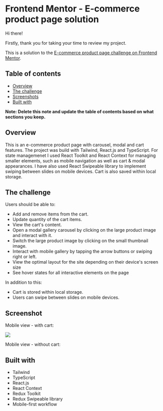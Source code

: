 # Frontend Mentor - E-commerce product page solution

Hi there!

Firstly, thank you for taking your time to review my project.

This is a solution to the [E-commerce product page challenge on Frontend Mentor](https://www.frontendmentor.io/challenges/ecommerce-product-page-UPsZ9MJp6).

## Table of contents

- [Overview](#overview)
- [The challenge](#the-challenge)
- [Screenshots](#screenshot)
- [Built with](#built-with)


**Note: Delete this note and update the table of contents based on what sections you keep.**

## Overview

This is an e-commerce product page with carousel, modal and cart features. The project was build with Tailwind, React.js and TypeScript. For state managemenet I used React Toolkit and React Context for managing smaller elements, such as mobile navigation as well as cart & modal appearances. I have also used React Swipeable library to implement swiping between slides on mobile devices. Cart is also saved within local storage.

## The challenge

Users should be able to:

- Add and remove items from the cart.
- Update quantity of the cart items.
- View the cart's content.
- Open a modal gallery carousel by clicking on the large product image and interact with it.
- Switch the large product image by clicking on the small thumbnail image.
- Interact with mobile gallery by tapping the arrow buttons or swiping right or left.
- View the optimal layout for the site depending on their device's screen size
- See hover states for all interactive elements on the page

In addition to this:

- Cart is stored within local storage.
- Users can swipe between slides on mobile devices.

## Screenshot

Mobile view - with cart:

![](./screenshot.jpg)

Mobile view - without cart:


## Built with

- Tailwind
- TypeScript
- React.js
- React Context
- Redux Toolkit
- Redux Swipeable library
- Mobile-first workflow
